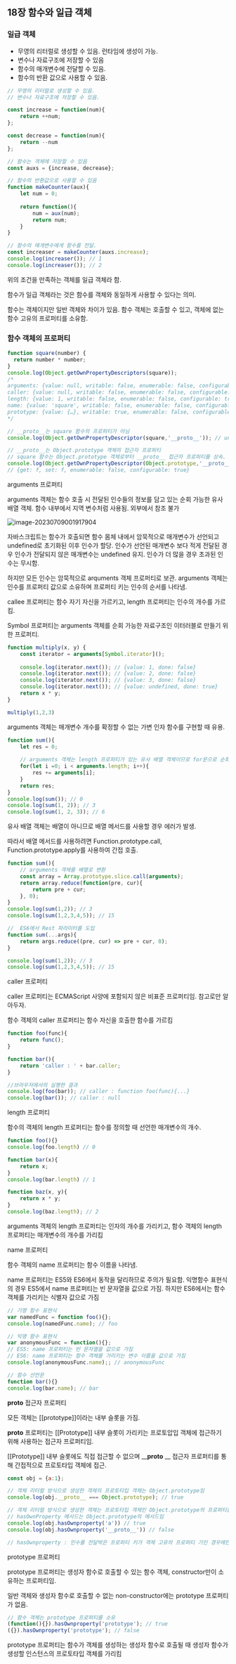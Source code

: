 ## 18장 함수와 일급 객체



### 일급 객체

- 무영의 리터럴로 생성할 수 있음. 런타임에 생성이 가능.
- 변수나 자료구조에 저장할 수 있음
- 함수의 매개변수에 전달할 수 있음.
- 함수의 반환 값으로 사용할 수 있음.

```js
// 무영의 리터럴로 생성할 수 있음.
// 변수나 자료구조에 저장할 수 있음.

const increase = function(num){
    return ++num;
};

const decrease = function(num){
    return --num
};

// 함수는 객체에 저장할 수 있음
const auxs = {increase, decrease};

// 함수의 반환값으로 사용할 수 있음
function makeCounter(aux){
    let num = 0;
    
    return function(){
        num = aux(num);
        return num;
    }
}

// 함수의 매개변수에게 함수를 전달.
const increaser = makeCounter(auxs.increase);
console.log(increaser()); // 1
console.log(increaser()); // 2
```



위의 조건을 만족하는 객체를 일급 객체라 함.

함수가 일급 객체라는 것은 함수를 객체와 동일하게 사용할 수 있다는 의미.

함수는 객체이지만 일반 객체와 차이가 있음. 함수 객체는 호출할 수 있고, 객체에 없는 함수 고유의 프로퍼티를 소유함.



### 함수 객체의 프로퍼티

```js
function square(number) {
  return number * number;
}
console.log(Object.getOwnPropertyDescriptors(square));
/*
arguments: {value: null, writable: false, enumerable: false, configurable: false}
caller: {value: null, writable: false, enumerable: false, configurable: false}
length: {value: 1, writable: false, enumerable: false, configurable: true}
name: {value: 'square', writable: false, enumerable: false, configurable: true}
prototype: {value: {…}, writable: true, enumerable: false, configurable: false}
*/

// __proto__는 square 함수의 프로퍼티가 아님
console.log(Object.getOwnPropertyDescriptor(square,'__proto__')); // undefined

// __proto__는 Object.prototype 객체의 접근자 프로퍼티
// square 함수는 Object.prototype 객체로부터 __proto__ 접근자 프로퍼티를 상속.
console.log(Object.getOwnPropertyDescriptor(Object.prototype,'__proto__'));
// {get: f, set: f, enumerable: false, configurable: true}
```



arguments 프로퍼티

arguments 객체는 함수 호출 시 전달된 인수들의 정보를 담고 있는 순회 가능한 유사 배열 객체. 함수 내부에서 지역 변수처럼 사용됨. 외부에서 참조 불가

 

![image-20230709001917904](C:\Users\Owner\AppData\Roaming\Typora\typora-user-images\image-20230709001917904.png)

자바스크립트는 함수가 호출되면 함수 몸체 내에서 암묵적으로 매개변수가 선언되고 undefined로 초기화된 이후 인수가 할당.
인수가 선언된 매개변수 보다 적게 전달된 경우 인수가 전달되지 않은 매개변수는 undefined 유지. 인수가 더 많을 경우 초과된 인수는 무시함.

하지만 모든 인수는 암묵적으로 arquments 객체 프로퍼티로 보관.
arguments 객체는 인수를 프로퍼티 값으로 소유하며 프로퍼티 키는 인수의 순서를 나타냄.

callee 프로퍼티는 함수 자기 자신을 가르키고, length 프로퍼티는 인수의 개수를 가르킴.

Symbol 프로퍼티는 arguments 객체를 순회 가능한 자료구조인 이터러블로 만들기 위한 프로퍼티.

```js
function multiply(x, y) {
    const iterator = arguments[Symbol.iterator]();
    
    console.log(iterator.next()); // {value: 1, done: false}
    console.log(iterator.next()); // {value: 2, done: false}
    console.log(iterator.next()); // {value: 3, done: false}
    console.log(iterator.next()); // {value: undefined, done: true}
    return x * y;
}

multiply(1,2,3)
```

arguments 객체는 매개변수 개수를 확정할 수 없는 가변 인자 함수를 구현할 때 유용.

```js
function sum(){
    let res = 0;
    
    // arguments 객체는 length 프로퍼티가 있는 유사 배열 객체이므로 for문으로 순회
    for(let i =0; i < arguments.length; i++){
        res += arguments[i];
    }
    return res;
}
console.log(sum()); // 0
console.log(sum(1, 2)); // 3
console.log(sum(1, 2, 3)); // 6
```

유사 배열 객체는 배열이 아니므로 배열 메서드를 사용할 경우 에러가 발생. 

따라서 배열 메서드를 사용하려면 Function.prototype.call, Function.prototype.apply를 사용하여 간접 호출.

```js
function sum(){
    // arguments 객체를 배열로 변환
    const array = Array.prototype.slice.call(arguments);
    return array.reduce(function(pre, cur){
        return pre + cur;
    }, 0);
}
console.log(sum(1,2)); // 3
console.log(sum(1,2,3,4,5)); // 15

//  ES6에서 Rest 파라미터를 도입
function sum(...args){
    return args.reduce((pre, cur) => pre + cur, 0);
}

console.log(sum(1,2)); // 3
console.log(sum(1,2,3,4,5)); // 15
```

 

caller 프로퍼티

caller 프로퍼티는 ECMAScript 사양에 포함되지 않은 비표준 프로퍼티임. 참고로만 알아두자.

함수 객체의 caller 프로퍼티는 함수 자신을 호출한 함수를 가르킴

```js
function foo(func){
    return func();
}

function bar(){
    return 'caller : ' + bar.caller;
}

//브라우저에서의 실행한 결과
console.log(foo(bar)); // caller : function foo(func){...}
console.log(bar()); // caller : null
```



length 프로퍼티

함수의 객체의 length 프로퍼티는 함수를 정의할 때 선언한 매개변수의 개수.

```js
function foo(){}
console.log(foo.length) // 0

function bar(x){
    return x;
}
console.log(bar.length) // 1

function baz(x, y){
    return x * y; 
}
console.log(baz.length); // 2
```

arguments 객체의 length 프로퍼티는 인자의 개수를 가리키고, 함수 객체의 length 프로퍼티는 매개변수의 개수를 가리킴



name 프로퍼티

함수 객체의 name 프로퍼티는 함수 이름을 나타냄.

name 프로퍼티는 ES5와 ES6에서 동작을 달리하므로 주의가 필요함. 익명함수 표현식의 경우 ES5에서 name 프로퍼티는 빈 문자열을 값으로 가짐. 하지만 ES6에서는 함수 객체를 가리키는 식별자 값으로 가짐

```js
// 기명 함수 표현식
var namedFunc = function foo(){};
console.log(namedFunc.name); // foo

// 익명 함수 표현식
var anonymousFunc = function(){};
// ES5: name 프로퍼티는 빈 문자열을 값으로 가짐
// ES6: name 프로퍼티는 함수 객체를 가리키는 변수 이름을 값으로 가짐
console.log(anonymousFunc.name);; // anonymousFunc

// 함수 선언문
function bar(){}
console.log(bar.name); // bar
```



______proto______  접근자 프로퍼티

모든 객체는 [[prototype]]이라는 내부 슬롯을 가짐.

______proto______  프로퍼티는 [[Prototype]] 내부 슬롯이 가리키는 프로토압입 객체에 접근하기 위해 사용하는 접근자 프로퍼티임.

[[Prototype]] 내부 슬롯에도 직접 접근할 수 없으며 ________proto______ __ 접근자 프로퍼티를 통해 간접적으로 프로토타입 객체에 접근.

```js
const obj = {a:1};

// 객체 리터럴 방식으로 생성한 객체의 프로토타입 객체는 Object.prototype임
console.log(obj.__proto__ === Object.prototype); // true

// 객체 리터럴 방식으로 생성한 객체는 프로토타입 객체인 Object.prototype의 프로퍼티를 상속
// hasOwnProperty 메서드는 Object.prototype의 메서드임
console.log(obj.hasOwnproperty('a')) // true
console.log(obj.hasOwnproperty('__proto__')) // false

// hasOwnproperty : 인수를 전달박은 프로퍼티 키가 객체 고유의 프로퍼티 기인 경우에만 true를 반환하고 상속받은 프로토타입의 프로퍼티 키인 경우 false를 반환
```



prototype 프로퍼티

prototype 프로퍼티는 생성자 함수로 호출할 수 있는 함수 객체, constructor만이 소유하는 프로퍼티임.

일반 객체와 생성자 함수로 호출할 수 없는 non-constructor에는 prototype 프로퍼티가 없음.

```js
// 함수 객체는 prototype 프로퍼티를 소유
(function(){}).hasOwnproperty('prototype'); // true
({}).hasOwnproperty('prototype'); // false
```

prototype 프로퍼티는 함수가 객체를 생성하는 생성자 함수로 호출될 때 생성자 함수가 생성할 인스턴스의 프로토타입 객체를 가리킴

